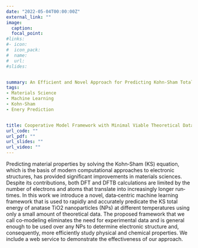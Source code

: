 ```yaml
---
date: "2022-05-04T00:00:00Z"
external_link: ""
image:
  caption: 
  focal_point: 
#links:
#- icon: 
#  icon_pack: 
#  name: 
#  url: 
#slides: 


summary: An Efficient and Novel Approach for Predicting Kohn-Sham Total Energy--Bootstrapping a Cooperative Model Framework with Minimal Viable Theoretical Data
tags:
- Materials Science
- Machine Learning 
- Kohn-Sham
- Enery Prediction


title: Cooperative Model Framework with Minimal Viable Theoretical Data
url_code: ""
url_pdf: ""
url_slides: ""
url_video: ""
---
```

Predicting material properties by solving the Kohn‐Sham (KS) equation, which is the basis of
modern computational approaches to electronic structures, has provided significant improvements
in materials sciences. Despite its contributions, both DFT and DFTB calculations are limited by the number of electrons and atoms that translate into increasingly longer run‐times. In this work we introduce a novel, data‐centric machine learning framework that is used to rapidly and accurately predicate the KS total energy of anatase TiO2 nanoparticles (NPs) at different temperatures using only a small amount of theoretical data. The proposed framework that we call co‐modeling eliminates the need for experimental data and is general enough to be used over any NPs to determine electronic structure and, consequently, more efficiently study physical and chemical properties. We include a web service to demonstrate the effectiveness of our approach.